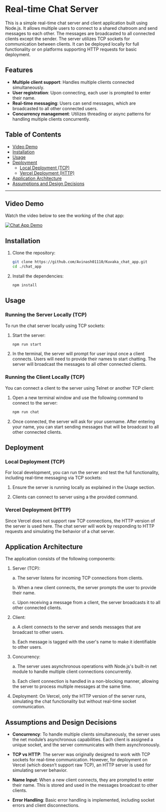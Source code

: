 # Real-time Chat Server

This is a simple real-time chat server and client application built using Node.js. It allows multiple users to connect to a shared chatroom and send messages to each other. The messages are broadcasted to all connected clients except the sender. The server utilizes TCP sockets for communication between clients. It can be deployed locally for full functionality or on platforms supporting HTTP requests for basic deployment.

## Features
- **Multiple client support**: Handles multiple clients connected simultaneously.
- **User registration**: Upon connecting, each user is prompted to enter their name.
- **Real-time messaging**: Users can send messages, which are broadcasted to all other connected users.
- **Concurrency management**: Utilizes threading or async patterns for handling multiple clients concurrently.

## Table of Contents
- [Video Demo](#video-demo)
- [Installation](#installation)
- [Usage](#usage)
- [Deployment](#deployment)
  - [Local Deployment (TCP)](#local-deployment-tcp)
  - [Vercel Deployment (HTTP)](#vercel-deployment-http)
- [Application Architecture](#application-architecture)
- [Assumptions and Design Decisions](#assumptions-and-design-decisions)

---


## Video Demo

Watch the video below to see the working of the chat app:

[![Chat App Demo](https://img.youtube.com/vi/your-video-id/maxresdefault.jpg)](https://www.youtube.com/watch?v=your-video-id)



## Installation

1. Clone the repository:
   ```bash
   git clone https://github.com/Avinash01110/Kuvaka_chat_app.git
   cd ./chat_app

2. Install the dependencies:
   ```bash
   npm install

## Usage

### Running the Server Locally (TCP)
To run the chat server locally using TCP sockets:

1. Start the server:
    ```bash
    npm run start

2. In the terminal, the server will prompt for user input once a client connects. Users will need to provide their names to start chatting. The server will broadcast the messages to all other connected clients.

### Running the Client Locally (TCP)
You can connect a client to the server using Telnet or another TCP client:

1. Open a new terminal window and use the following command to connect to the server:
    ```bash
    npm run chat

2. Once connected, the server will ask for your username. After entering your name, you can start sending messages that will be broadcast to all other connected clients.

## Deployment

### Local Deployment (TCP)
For local development, you can run the server and test the full functionality, including real-time messaging via TCP sockets:

1. Ensure the server is running locally as explained in the Usage section.

2. Clients can connect to server using a the provided command.

### Vercel Deployment (HTTP)
Since Vercel does not support raw TCP connections, the HTTP version of the server is used here. The chat server will work by responding to HTTP requests and simulating the behavior of a chat server.


## Application Architecture
The application consists of the following components:

1. Server (TCP):
    
    a. The server listens for incoming TCP connections from clients.
    
    b. When a new client connects, the server prompts the user to provide their name.

    c. Upon receiving a message from a client, the server broadcasts it to all other connected clients.

2. Client:

    a. A client connects to the server and sends messages that are broadcast to other users.

    b. Each message is tagged with the user's name to make it identifiable to other users.

3. Concurrency:

    a. The server uses asynchronous operations with Node.js's built-in net module to handle multiple client connections concurrently.
    
    b. Each client connection is handled in a non-blocking manner, allowing the server to process multiple messages at the same time.

4. Deployment:
    On Vercel, only the HTTP version of the server runs, simulating the chat functionality but without real-time socket communication.

## Assumptions and Design Decisions
- **Concurrency**: To handle multiple clients simultaneously, the server uses the net module’s asynchronous capabilities. Each client is assigned a unique socket, and the server communicates with them asynchronously.

- **TCP vs HTTP**: The server was originally designed to work with TCP sockets for real-time communication. However, for deployment on Vercel (which doesn’t support raw TCP), an HTTP server is used for simulating server behavior.

- **Name Input**: When a new client connects, they are prompted to enter their name. This is stored and used in the messages broadcast to other clients.

- **Error Handling**: Basic error handling is implemented, including socket errors and client disconnections.
